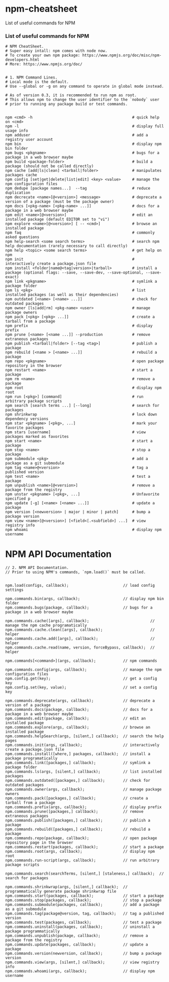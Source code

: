 npm-cheatsheet
==============

List of useful commands for NPM


### List of useful commands for NPM

    # NPM CheatSheet.
    # Super easy intall: npm comes with node now.
    # To create your own npm package: https://www.npmjs.org/doc/misc/npm-developers.html
    # More: https://www.npmjs.org/doc/


    # 1. NPM Command Lines.
    # Local mode is the default.
    # Use --global or -g on any command to operate in global mode instead.

    # As of version 0.3, it is recommended to run npm as root.
    # This allows npm to change the user identifier to the `nobody` user
    # prior to running any package build or test commands.


    npm <cmd> -h                                            # quick help on <cmd>
    npm -l                                                  # display full usage info
    npm adduser                                             # add a registry user account
    npm bin                                                 # display npm bin folder
    npm bugs <pkgname>                                      # bugs for a package in a web browser maybe
    npm build <package-folder>                              # build a package (should not be called directly)
    npm cache [add|ls|clean] <tarball|folder>               # manipulates packages cache
    npm config [set|get|delete|list|edit] <key> <value>     # manage the npm configuration files
    npm dedupe [package names...]  --tag                    # reduce duplication
    npm decrecate <name>[@<version>] <message>              # deprecate a version of a package (must be the package owner)
    npm docs [<pkg-name> [<pkg-name> ...]]                  # docs for a package in a web browser maybe
    npm edit <name>[@<version>]                             # edit an installed package (default EDITOR set to "vi")
    npm explore <name>[@<version>] [ -- <cmd>]              # browse an installed package
    npm faq                                                 # commonly asked questions
    npm help-search <some search terms>                     # search npm help documentation (rarely necessary to call directly)
    npm help <topic> <some search terms>                    # get help on npm
    npm init                                                # interactively create a package.json file
    npm install <folder|name@<tag|version>|tarball>         # install a package (optional flags: --save, --save-dev, --save-optional, --save-exact)
    npm link <pkgname>                                      # symlink a package folder
    npm ls <pkg>                                            # list installed packages (as well as their dependencies)
    npm outdated [<name> [<name> ...]]                      # check for outdated packages
    npm owner [ls|add|rm] <pkg-name> <user>                 # manage package owners
    npm pack [<pkg> [<pkg> ...]]                            # create a tarball from a package
    npm prefix                                              # display prefix
    npm prune [<name> [<name ...]] --production             # remove extraneous packages
    npm publish <tarball|folder> [--tag <tag>]              # publish a package
    npm rebuild [<name > [<name> ...]]                      # rebuild a package
    npm repo <pkgname>                                      # open package repository in the browser
    npm restart <name>                                      # start a package
    npm rm <name>                                           # remove a package
    npm root                                                # display npm root
    npm run [<pkg>] [command]                               # run arbitrary package scripts
    npm search [search terms ...] [--long]                  # search for packages
    npm shrinkwrap                                          # lock down dependency versions
    npm star <pkgname> [<pkg>, ...]                         # mark your favorite packages
    npm stars [username]                                    # view packages marked as favorites
    npm start <name>                                        # start a package
    npm stop <name>                                         # stop a package
    npm submodule <pkg>                                     # add a package as a git submodule
    npm tag <name>@<version>                                # tag a published version
    npm test <name>                                         # test a package
    npm unpublish <name>[@<version>]                        # remove a package from the registry
    npm unstar <pkgname> [<pkg>, ...]                       # Unfavorite specified p
    npm update [-g] [<name> [<name> ...]]                   # update a package
    npm version [<newversion> | major | minor | patch]      # bump a package version
    npm view <name>[@<version>] [<field<[.<subfield>] ...]  # view registry info
    npm whoami                                              # display npm username

# NPM API Documentation



    // 2. NPM API Documentation.
    // Prior to using NPM's commands, `npm.load()` must be called.


    npm.load(configs, callback);                        // load config settings

    npm.commands.bin(args, callback);                   // display npm bin folder
    npm.commands.bugs(package, callback);               // bugs for a package in a web browser maybe

    npm.commands.cache([args], callback);                           // manage the npm cache programatically
    npm.commands.cache.clean([args], callback);                     // helper
    npm.commands.cache.add([args], callback);                       // helper
    npm.commands.cache.read(name, version, forceBypass, callback);  // helper

    npm.commands[<command>](args, callback);            // npm commands

    npm.commands.config(args, callback);                // manage the npm configuration files
    npm.config.get(key);                                // get a config key
    npm.config.set(key, value);                         // set a config key

    npm.commands.deprecate(args, callback);             // deprecate a version of a package
    npm.commands.docs(package, callback);               // docs for a package in a web browser maybe
    npm.commands.edit(package, callback);               // edit an installed package
    npm.commands.explore(args, callback);               // browse an installed package
    npm.commands.helpSearch(args, [silent,] callback);  // search the help pages
    npm.commands.init(args, callback);                  // interactively create a package.json file
    npm.commands.install([where,] packages, callback);  // install a package programatically
    npm.commands.link([packages,] callback);            // symlink a package folder
    npm.commands.ls(args, [silent,] callback);          // list installed packages
    npm.commands.outdated([packages,] callback);        // check for outdated packages
    npm.commands.owner(args, callback);                 // manage package owners
    npm.commands.pack([packages,] callback);            // create a tarball from a package
    npm.commands.prefix(args, callback);                // display prefix
    npm.commands.prune([packages,] callback);           // remove extraneous packages
    npm.commands.publish([packages,] callback);         // publish a package
    npm.commands.rebuild([packages,] callback);         // rebuild a package
    npm.commands.repo(package, callback);               // open package repository page in the browser
    npm.commands.restart(packages, callback);           // start a package
    npm.commands.root(args, callback);                  // display npm root
    npm.commands.run-script(args, callback);            // run arbitrary package scripts

    npm.commands.search(searchTerms, [silent,] [staleness,] callback);  // search for packages

    npm.commands.shrinkwrap(args, [silent,] callback);  // programmatically generate package shrinkwrap file
    npm.commands.start(packages, callback);             // start a package
    npm.commands.stop(packages, callback);              // stop a package
    npm.commands.submodule(packages, callback);         // add a package as a git submodule
    npm.commands.tag(package@version, tag, callback);   // tag a published version
    npm.commands.test(packages, callback);              // test a package
    npm.commands.uninstall(packages, callback);         // uninstall a package programmatically
    npm.commands.unpublish(package, callback);          // remove a package from the registry
    npm.commands.update(packages, callback);            // update a package
    npm.commands.version(newversion, callback);         // bump a package version
    npm.commands.view(args, [silent,] callback);        // view registry info
    npm.commands.whoami(args, callback);                // display npm username

